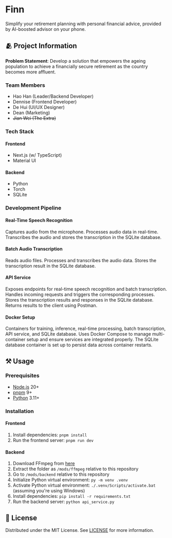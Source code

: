 # Finn

Simplify your retirement planning with personal financial advice, provided by AI-boosted advisor on your phone.

## 🫂 Project Information

**Problem Statement**: Develop a solution that empowers the ageing population to achieve a financially secure retirement as the country becomes more affluent.

### Team Members

- Hao Han (Leader/Backend Developer)
- Dennise (Frontend Developer)
- De Hui (UI/UX Designer)
- Dean (Marketing)
- ~~Jian Wei (The Extra)~~

### Tech Stack

#### Frontend

- Next.js (w/ TypeScript)
- Material UI

#### Backend

- Python
- Torch
- SQLite

### Development Pipeline

#### Real-Time Speech Recognition

Captures audio from the microphone.
Processes audio data in real-time.
Transcribes the audio and stores the transcription in the SQLite database.

#### Batch Audio Transcription

Reads audio files.
Processes and transcribes the audio data.
Stores the transcription result in the SQLite database.

#### API Service

Exposes endpoints for real-time speech recognition and batch transcription.
Handles incoming requests and triggers the corresponding processes.
Stores the transcription results and responses in the SQLite database.
Returns results to the client using Postman.

#### Docker Setup

Containers for training, inference, real-time processing, batch transcription, API service, and SQLite database.
Uses Docker Compose to manage multi-container setup and ensure services are integrated properly.
The SQLite database container is set up to persist data across container restarts.

## ⚒️ Usage

### Prerequisites

- [Node.js](https://nodejs.org) 20+
- [pnpm](https://pnpm.io) 9+
- [Python](https://python.org) 3.11+

### Installation

#### Frontend

1. Install dependencies: `pnpm install`
2. Run the frontend server: `pnpm run dev`

#### Backend

1. Download FFmpeg from [here](https://github.com/BtbN/FFmpeg-Builds/releases)
2. Extract the folder as `/mods/ffmpeg` relative to this repository
3. Go to `/mods/backend` relative to this repository
4. Initialize Python virtual environment: `py -m venv .venv`
5. Activate Python virtual environment: `./.venv/Scripts/activate.bat` (assuming you're using Windows)
6. Install dependencies: `pip install -r requirements.txt`
7. Run the backend server: `python api_service.py`

## 📜 License

Distributed under the MIT License. See [LICENSE](./LICENSE) for more information.
